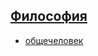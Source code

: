 ## [Философия](https://thesaurus-dostoevsky.github.io/Thesaurus/philosophy)
* [общечеловек](https://thesaurus-dostoevsky.github.io/Thesaurus/общечеловек)
